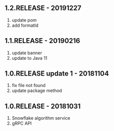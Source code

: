 ## 1.2.RELEASE - 20191227

1. update pom
2. add formatId

## 1.1.RELEASE - 20190216

1. update banner
2. update to Java 11

## 1.0.RELEASE update 1 - 20181104

1. fix file not found
2. update package method

## 1.0.RELEASE - 20181031

1. Snowflake algorithm service
2. gRPC API
